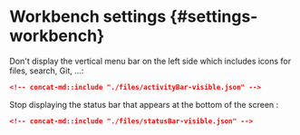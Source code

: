 # Workbench settings {#settings-workbench}

Don't display the vertical menu bar on the left side which includes icons for files, search, Git, ...:

```json
<!-- concat-md::include "./files/activityBar-visible.json" -->
```

Stop displaying the status bar that appears at the bottom of the screen :

```json
<!-- concat-md::include "./files/statusBar-visible.json" -->
```
